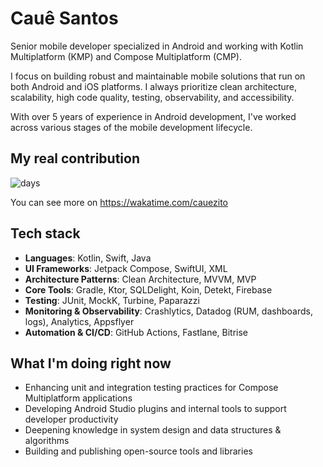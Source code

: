 # Cauê Santos

Senior mobile developer specialized in Android and working with Kotlin Multiplatform (KMP) and Compose Multiplatform (CMP).

I focus on building robust and maintainable mobile solutions that run on both Android and iOS platforms. I always prioritize clean architecture, scalability, high code quality, testing, observability, and accessibility.

With over 5 years of experience in Android development, I've worked across various stages of the mobile development lifecycle.


## My real contribution

![days](https://github.com/user-attachments/assets/c189bbe6-d1f1-470c-bc5f-47ab9b71de54)

You can see more on https://wakatime.com/cauezito

## Tech stack

- **Languages**: Kotlin, Swift, Java  
- **UI Frameworks**: Jetpack Compose, SwiftUI, XML  
- **Architecture Patterns**: Clean Architecture, MVVM, MVP  
- **Core Tools**: Gradle, Ktor, SQLDelight, Koin, Detekt, Firebase  
- **Testing**: JUnit, MockK, Turbine, Paparazzi  
- **Monitoring & Observability**: Crashlytics, Datadog (RUM, dashboards, logs), Analytics, Appsflyer  
- **Automation & CI/CD**: GitHub Actions, Fastlane, Bitrise

## What I'm doing right now

- Enhancing unit and integration testing practices for Compose Multiplatform applications  
- Developing Android Studio plugins and internal tools to support developer productivity  
- Deepening knowledge in system design and data structures & algorithms  
- Building and publishing open-source tools and libraries
